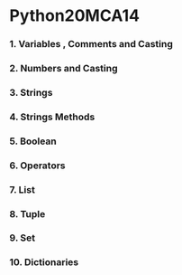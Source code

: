 # Python20MCA14
### 1. Variables , Comments and Casting
### 2. Numbers and Casting
### 3. Strings
### 4. Strings Methods
### 5. Boolean
### 6. Operators
### 7. List
### 8. Tuple
### 9. Set
### 10. Dictionaries